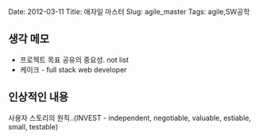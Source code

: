 Date: 2012-03-11
Title: 애자일 마스터
Slug: agile_master
Tags: agile,SW공학

## 생각 메모
- 프로젝트 목표 공유의 중요성. not list
- 케이크 - full stack web developer

## 인상적인 내용
사용자 스토리의 원칙..(INVEST - independent, negotiable, valuable, estiable, small, testable)

